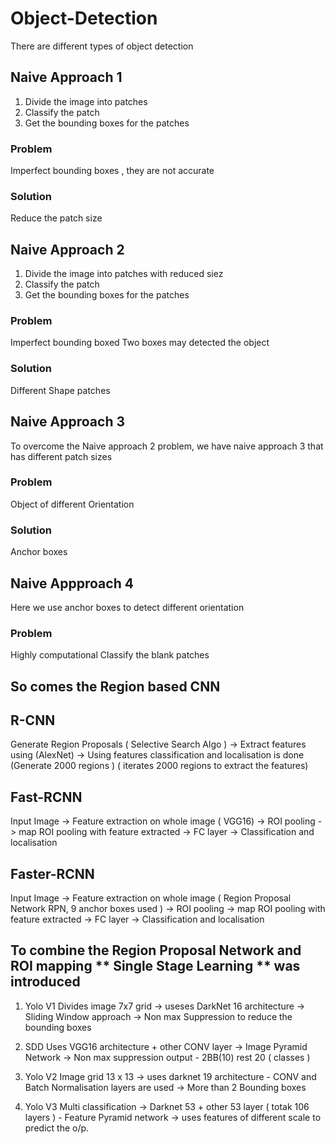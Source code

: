 # Object-Detection

There are different types of object detection 

## Naive Approach 1 
1. Divide the image into patches 
2. Classify the patch 
3. Get the bounding boxes for the patches 

  ### Problem 
  Imperfect bounding boxes , they are not accurate
  ### Solution 
  Reduce the patch size
  
## Naive Approach 2 
1. Divide the image into patches with reduced siez 
2. Classify the patch 
3. Get the bounding boxes for the patches 

### Problem
Imperfect bounding boxed 
Two boxes may detected the object
### Solution
Different Shape patches 

## Naive Approach 3 

To overcome the Naive approach 2 problem, we have naive approach 3 that has different patch sizes 

### Problem 
Object of different Orientation 
### Solution 
Anchor boxes 


## Naive Appproach 4

Here we use anchor boxes to detect different orientation 

### Problem 
Highly computational 
Classify the blank patches



## So comes the Region based CNN
## R-CNN

 Generate Region Proposals ( Selective Search Algo ) -> Extract features using (AlexNet) -> Using features classification and localisation is done
 (Generate 2000 regions )                                ( iterates 2000 regions to 
                                                            extract the features)

## Fast-RCNN 

Input Image -> Feature extraction on whole image ( VGG16) -> ROI pooling -> map ROI pooling with feature extracted -> FC layer -> Classification and localisation 

## Faster-RCNN
Input Image -> Feature extraction on whole image ( Region Proposal Network RPN, 9 anchor boxes used ) -> ROI pooling -> map ROI pooling with feature extracted -> FC layer -> Classification and localisation 



## To combine the Region Proposal Network and ROI mapping  ** Single Stage Learning ** was introduced 
1) Yolo V1 
   Divides image 7x7 grid -> useses DarkNet 16 architecture -> Sliding Window approach -> Non max Suppression to reduce the bounding boxes 
  
2) SDD 
   Uses VGG16 architecture  + other CONV layer ->  Image Pyramid Network ->  Non max suppression
   output - 2BB(10) rest 20 ( classes ) 
3) Yolo V2 
Image grid 13 x 13 -> uses darknet 19 architecture - CONV and Batch Normalisation layers are used -> More than 2 Bounding boxes
4) Yolo V3 
Multi classification -> Darknet 53 + other 53 layer ( totak 106  layers ) - Feature Pyramid network -> uses features of different scale to predict the o/p.

